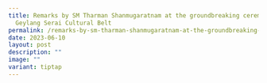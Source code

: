 ```yaml
---
title: Remarks by SM Tharman Shanmugaratnam at the groundbreaking ceremony of
  Geylang Serai Cultural Belt
permalink: /remarks-by-sm-tharman-shanmugaratnam-at-the-groundbreaking-ceremony-of-geylang-serai-cultural-belt/
date: 2023-06-10
layout: post
description: ""
image: ""
variant: tiptap
---
```

